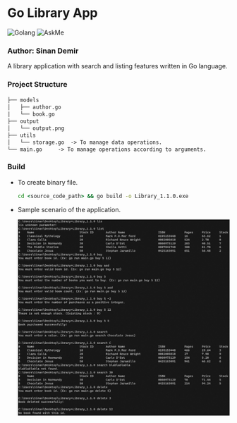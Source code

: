 # Go Library App
![Golang](https://img.shields.io/badge/go-1.17-green) ![AskMe](https://img.shields.io/badge/Ask%20me-anything-orange)

### Author: Sinan Demir
A library application with search and listing features written in Go language.

### Project Structure

```properties
├── models
│   ├── author.go
|   └── book.go		
├── output
│   └── output.png
├── utils
│   └── storage.go	-> To manage data operations.
└── main.go		-> To manage operations according to arguments.
```

### Build
+ To create binary file.

	```cmd
	cd <source_code_path> && go build -o Library_1.1.0.exe
	```

+ Sample scenario of the application.

	![ExampleRun](output/output.png)

